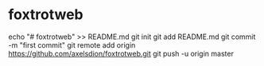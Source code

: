 # foxtrotweb
echo "# foxtrotweb" >> README.md
git init
git add README.md
git commit -m "first commit"
git remote add origin https://github.com/axelsdion/foxtrotweb.git
git push -u origin master
